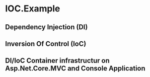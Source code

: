 # IOC.Example

## Dependency Injection (DI)
## Inversion Of Control (IoC)
## DI/IoC Container infrastructur on Asp.Net.Core.MVC and Console Application

